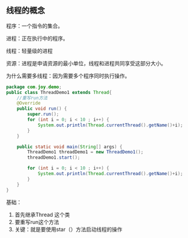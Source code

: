 ## 线程的概念

程序：一个指令的集合。

进程：正在执行中的程序。

线程：轻量级的进程

资源：进程是申请资源的最小单位，线程和进程共同享受这部分大小。

为什么需要多线程：因为需要多个程序同时执行操作。

```java
package com.joy.demo;
public class ThreadDemo1 extends Thread{
    //重写run方法
    @Override
    public void run() {
        super.run();
        for (int i = 0; i < 10 ; i++) {
            System.out.println(Thread.currentThread().getName()+i);
        }
    }

    public static void main(String[] args) {
        ThreadDemo1 threadDemo1 = new ThreadDemo1();
        threadDemo1.start();

        for (int i = 0; i < 10 ; i++) {
            System.out.println(Thread.currentThread().getName()+i);
        }
    }
}
```

基础：

1. 首先继承Thread 这个类
2. 要重写run这个方法
3. 关键：就是要使用star（）方法启动线程的操作

